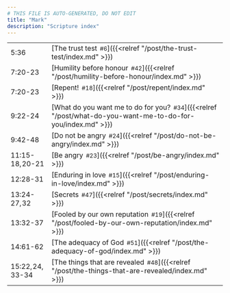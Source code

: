 ```yaml
---
# THIS FILE IS AUTO-GENERATED, DO NOT EDIT
title: "Mark"
description: "Scripture index"
---
```


|  |  |
| --- | --- |
| 5:36 | [The trust test<span style="font-size:smaller; padding-left:0.5em;">#6</span>]({{<relref "/post/the-trust-test/index.md" >}}) |
| 7:20-23 | [Humility before honour<span style="font-size:smaller; padding-left:0.5em;">#42</span>]({{<relref "/post/humility-before-honour/index.md" >}}) |
| 7:20-23 | [Repent!<span style="font-size:smaller; padding-left:0.5em;">#18</span>]({{<relref "/post/repent/index.md" >}}) |
| 9:22-24 | [What do you want me to do for you?<span style="font-size:smaller; padding-left:0.5em;">#34</span>]({{<relref "/post/what-do-you-want-me-to-do-for-you/index.md" >}}) |
| 9:42-48 | [Do not be angry<span style="font-size:smaller; padding-left:0.5em;">#24</span>]({{<relref "/post/do-not-be-angry/index.md" >}}) |
| 11:15-18, 20-21 | [Be angry<span style="font-size:smaller; padding-left:0.5em;">#23</span>]({{<relref "/post/be-angry/index.md" >}}) |
| 12:28-31 | [Enduring in love<span style="font-size:smaller; padding-left:0.5em;">#15</span>]({{<relref "/post/enduring-in-love/index.md" >}}) |
| 13:24-27, 32 | [Secrets<span style="font-size:smaller; padding-left:0.5em;">#47</span>]({{<relref "/post/secrets/index.md" >}}) |
| 13:32-37 | [Fooled by our own reputation<span style="font-size:smaller; padding-left:0.5em;">#19</span>]({{<relref "/post/fooled-by-our-own-reputation/index.md" >}}) |
| 14:61-62 | [The adequacy of God<span style="font-size:smaller; padding-left:0.5em;">#51</span>]({{<relref "/post/the-adequacy-of-god/index.md" >}}) |
| 15:22, 24, 33-34 | [The things that are revealed<span style="font-size:smaller; padding-left:0.5em;">#48</span>]({{<relref "/post/the-things-that-are-revealed/index.md" >}}) |
